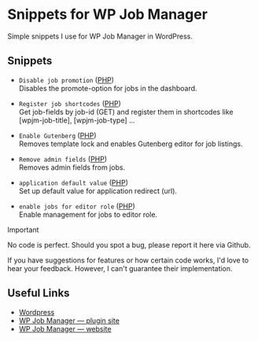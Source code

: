 # Snippets for WP Job Manager
Simple snippets I use for WP Job Manager in WordPress.

  
  

## Snippets
- `Disable job promotion` ([PHP](https://github.com/st3phan76/wp-job-manager-snippets/blob/main/disable-job-promotion.php)) \
Disables the promote-option for jobs in the dashboard.

- `Register job shortcodes` ([PHP](https://github.com/st3phan76/wp-job-manager-snippets/blob/main/register-job-shortcodes.php)) \
Get job-fields by job-id (GET) and register them in shortcodes like [wpjm-job-title], [wpjm-job-type] ...

- `Enable Gutenberg` ([PHP](https://github.com/st3phan76/wp-job-manager-snippets/blob/main/enable-gutenberg.php)) \
Removes template lock and enables Gutenberg editor for job listings.

- `Remove admin fields` ([PHP](https://github.com/st3phan76/wp-job-manager-snippets/blob/main/remove-admin-fields.php)) \
Removes admin fields from jobs.

- `application default value` ([PHP](https://github.com/st3phan76/wp-job-manager-snippets/blob/main/application-default-value.php)) \
Set up default value for application redirect (url).

- `enable jobs for editor role` ([PHP](https://github.com/st3phan76/wp-job-manager-snippets/blob/main/enable-jobs-for-editor-role.php)) \
Enable management for jobs to editor role.

  
  
  
  

> [!IMPORTANT]
> No code is perfect. Should you spot a bug, please report it here via Github.
>
> If you have suggestions for features or how certain code works, I'd love to hear your feedback. However, I can't guarantee their implementation.


## Useful Links
- [Wordpress](https://wordpress.org/)
- [WP Job Manager — plugin site](https://wordpress.org/plugins/wp-job-manager/)
- [WP Job Manager — website](https://wpjobmanager.com/)
